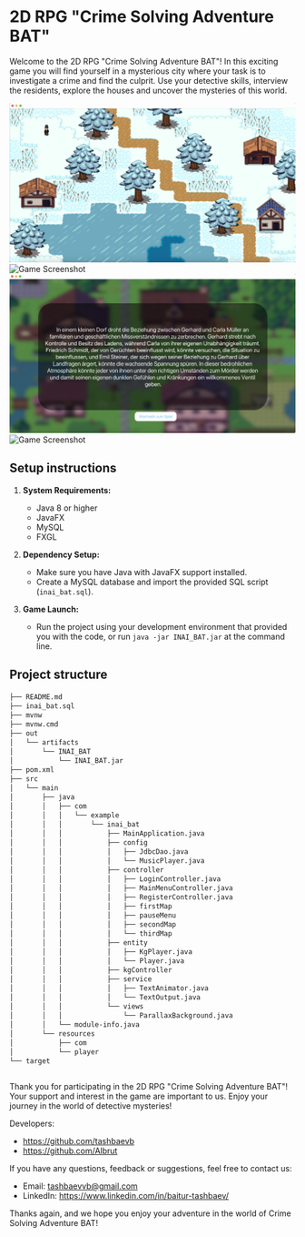 # 2D RPG "Crime Solving Adventure BAT"

Welcome to the 2D RPG "Crime Solving Adventure BAT"! In this exciting game you will find yourself in a mysterious city where your task is to investigate a crime and find the culprit. Use your detective skills, interview the residents, explore the houses and uncover the mysteries of this world.

![Game Screenshot](/src/main/resources/com/example/inai_bat/images/screenshots/Bildschirmfoto%202023-12-23%20um%2003.10.26.png)
![Game Screenshot](/src/main/resources/com/example/inai_bat/images/screenshots/Bildschirmfoto%202023-12-23%20um%2003.46.39.png)
![Game Screenshot](/src/main/resources/com/example/inai_bat/images/screenshots/Bildschirmfoto%202023-12-23%20um%2003.45.54.png)
![Game Screenshot](/src/main/resources/com/example/inai_bat/images/screenshots/Bildschirmfoto%202023-12-30%20um%2007.43.23.png)


## Setup instructions

1. **System Requirements:**
    - Java 8 or higher
    - JavaFX
    - MySQL
    - FXGL

2. **Dependency Setup:**
    - Make sure you have Java with JavaFX support installed.
    - Create a MySQL database and import the provided SQL script (`inai_bat.sql`).

3. **Game Launch:**
    - Run the project using your development environment that provided you with the code, or run `java -jar INAI_BAT.jar` at the command line.

## Project structure

```plaintext
├── README.md
├── inai_bat.sql
├── mvnw
├── mvnw.cmd
├── out
│   └── artifacts
│       └── INAI_BAT
│           └── INAI_BAT.jar
├── pom.xml
├── src
│   └── main
│       ├── java
│       │   ├── com
│       │   │   └── example
│       │   │       └── inai_bat
│       │   │           ├── MainApplication.java
│       │   │           ├── config
│       │   │           │   ├── JdbcDao.java
│       │   │           │   └── MusicPlayer.java
│       │   │           ├── controller
│       │   │           │   ├── LoginController.java
│       │   │           │   ├── MainMenuController.java
│       │   │           │   ├── RegisterController.java
│       │   │           │   ├── firstMap
│       │   │           │   ├── pauseMenu
│       │   │           │   ├── secondMap
│       │   │           │   └── thirdMap
│       │   │           ├── entity
│       │   │           │   ├── KgPlayer.java
│       │   │           │   └── Player.java
│       │   │           ├── kgController
│       │   │           ├── service
│       │   │           │   ├── TextAnimator.java
│       │   │           │   └── TextOutput.java
│       │   │           └── views
│       │   │               └── ParallaxBackground.java
│       │   └── module-info.java
│       └── resources
│           ├── com
│           └── player
└── target
```


## 

Thank you for participating in the 2D RPG "Crime Solving Adventure BAT"! Your support and interest in the game are important to us. Enjoy your journey in the world of detective mysteries!

Developers:
- https://github.com/tashbaevb
- https://github.com/Albrut

If you have any questions, feedback or suggestions, feel free to contact us:

- Email: tashbaevvb@gmail.com
- LinkedIn: https://www.linkedin.com/in/baitur-tashbaev/

Thanks again, and we hope you enjoy your adventure in the world of Crime Solving Adventure BAT!
